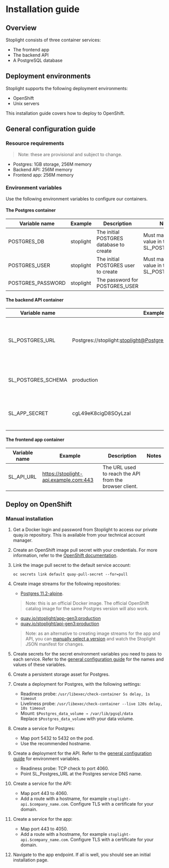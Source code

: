 # Installation guide

## Overview 

Stoplight consists of three container services:

- The frontend app
- The backend API
- A PostgreSQL database

## Deployment environments

Stoplight supports the following deployment environments:

- OpenShift
- Unix servers

This installation guide covers how to deploy to OpenShift.

## General configuration guide

### Resource requirements

> Note: these are provisional and subject to change.

- Postgres: 1GB storage, 256M memory
- Backend API: 256M memory
- Frontend app: 256M memory


### Environment variables

Use the following environment variables to configure our containers.

#### The Postgres container

| Variable name | Example | Description | Notes |
| ------------- | ------- | ----------- | ----- |
| POSTGRES_DB   | stoplight | The initial POSTGRES database to create | Must match the value in the API's SL_POSTGRES_URL |
| POSTGRES_USER | stoplight | The initial POSTGRES user to create | Must match the value in the API's SL_POSTGRES_URL |
| POSTGRES_PASSWORD | stoplight | The password for POSTGRES_USER | |

#### The backend API container

| Variable name | Example | Description | Notes |
| ------------- | ------- | ----------- | ----- |
| SL_POSTGRES_URL   | Postgres://stoplight:stoplight@Postgres.example.com:5432/stoplight | Postgres username, password, URL, and database for the API to use | Must match the values configured for Postgres |
| SL_POSTGRES_SCHEMA | production | The Postgres schema to create and use |  |
| SL_APP_SECRET | cgL49eK8cigD8SOyLzaI | The secret seed used to create and verify tokens | |

#### The frontend app container

| Variable name | Example | Description | Notes |
| ------------- | ------- | ----------- | ----- |
| SL_API_URL   | https://stoplight-api.example.com:443 | The URL used to reach the API from the browser client. | |

## Deploy on OpenShift

### Manual installation

1. Get a Docker login and password from Stoplight to access our private quay.io repository. This is available from your technical account manager.
2. Create an OpenShift image pull secret with your credentials. For more information, refer to the [OpenShift documentation](https://docs.openshift.com/container-platform/3.4/dev_guide/managing_images.html#allowing-pods-to-reference-images-from-other-secured-registries).
3. Link the image pull secret to the default service account:
    ```
    oc secrets link default quay-pull-secret --for=pull
    ```
4. Create image streams for the following repositories:
    - [Postgres 11.2-alpine](https://github.com/docker-library/Postgres/tree/master/11).

    > Note: this is an official Docker image. The official OpenShift catalog image for the same Postgres version will also work.

    - [quay.io/stoplight/app-gen3:production](https://quay.io/stoplight/app-gen3:production)
    - [quay.io/stoplight/api-gen3:production](https://quay.io/stoplight/api-gen3:production)

    > Note: as an alternative to creating image streams for the app and API, you can [manually select a version](#manually-select-an-app-and-API-version) and watch the Stoplight JSON manifest for changes.
5. Create secrets for the secret environment variables you need to pass to each service. Refer to the [general configuration guide](#environment-variables) for the names and values of these variables.
6. Create a persistent storage asset for Postgres.
7. Create a deployment for Postgres, with the following settings:
    - Readiness probe: `/usr/libexec/check-container 5s delay, 1s timeout`
    - Liveliness probe: `/usr/libexec/check-container --live 120s delay, 10s timeout`
    - Mount: `$Postgres_data_volume → /var/lib/pgsql/data`  
    Replace `$Postgres_data_volume` with your data volume.
8. Create a service for Postgres:
    - Map port 5432 to 5432 on the pod.
    - Use the recommended hostname.
9. Create a deployment for the API. Refer to the [general configuration guide](#environment-variables) for environment variables.
    - Readiness probe: TCP check to port 4060.
    - Point SL_Postgres_URL at the Postgres service DNS name.
10. Create a service for the API:
    - Map port 443 to 4060.
    - Add a route with a hostname, for example `stoplight-api.$company_name.com`. Configure TLS with a certificate for your domain.
11. Create a service for the app:
    - Map port 443 to 4050.
    - Add a route with a hostname, for example `stoplight-api.$company_name.com`. Configure TLS with a certificate for your domain.
12. Navigate to the app endpoint. If all is well, you should see an initial installation page.




